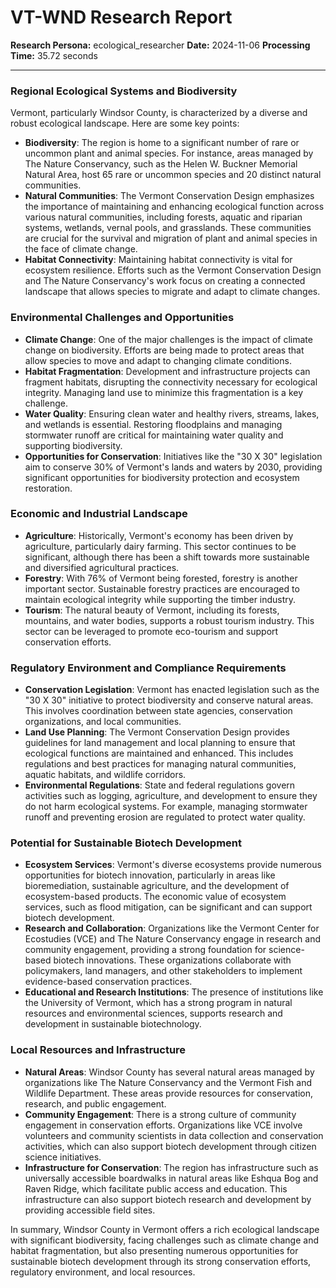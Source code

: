 # VT-WND Research Report

**Research Persona:** ecological_researcher
**Date:** 2024-11-06
**Processing Time:** 35.72 seconds

---

### Regional Ecological Systems and Biodiversity

Vermont, particularly Windsor County, is characterized by a diverse and robust ecological landscape. Here are some key points:

- **Biodiversity**: The region is home to a significant number of rare or uncommon plant and animal species. For instance, areas managed by The Nature Conservancy, such as the Helen W. Buckner Memorial Natural Area, host 65 rare or uncommon species and 20 distinct natural communities.
- **Natural Communities**: The Vermont Conservation Design emphasizes the importance of maintaining and enhancing ecological function across various natural communities, including forests, aquatic and riparian systems, wetlands, vernal pools, and grasslands. These communities are crucial for the survival and migration of plant and animal species in the face of climate change.
- **Habitat Connectivity**: Maintaining habitat connectivity is vital for ecosystem resilience. Efforts such as the Vermont Conservation Design and The Nature Conservancy's work focus on creating a connected landscape that allows species to migrate and adapt to climate changes.

### Environmental Challenges and Opportunities

- **Climate Change**: One of the major challenges is the impact of climate change on biodiversity. Efforts are being made to protect areas that allow species to move and adapt to changing climate conditions.
- **Habitat Fragmentation**: Development and infrastructure projects can fragment habitats, disrupting the connectivity necessary for ecological integrity. Managing land use to minimize this fragmentation is a key challenge.
- **Water Quality**: Ensuring clean water and healthy rivers, streams, lakes, and wetlands is essential. Restoring floodplains and managing stormwater runoff are critical for maintaining water quality and supporting biodiversity.
- **Opportunities for Conservation**: Initiatives like the "30 X 30" legislation aim to conserve 30% of Vermont's lands and waters by 2030, providing significant opportunities for biodiversity protection and ecosystem restoration.

### Economic and Industrial Landscape

- **Agriculture**: Historically, Vermont's economy has been driven by agriculture, particularly dairy farming. This sector continues to be significant, although there has been a shift towards more sustainable and diversified agricultural practices.
- **Forestry**: With 76% of Vermont being forested, forestry is another important sector. Sustainable forestry practices are encouraged to maintain ecological integrity while supporting the timber industry.
- **Tourism**: The natural beauty of Vermont, including its forests, mountains, and water bodies, supports a robust tourism industry. This sector can be leveraged to promote eco-tourism and support conservation efforts.

### Regulatory Environment and Compliance Requirements

- **Conservation Legislation**: Vermont has enacted legislation such as the "30 X 30" initiative to protect biodiversity and conserve natural areas. This involves coordination between state agencies, conservation organizations, and local communities.
- **Land Use Planning**: The Vermont Conservation Design provides guidelines for land management and local planning to ensure that ecological functions are maintained and enhanced. This includes regulations and best practices for managing natural communities, aquatic habitats, and wildlife corridors.
- **Environmental Regulations**: State and federal regulations govern activities such as logging, agriculture, and development to ensure they do not harm ecological systems. For example, managing stormwater runoff and preventing erosion are regulated to protect water quality.

### Potential for Sustainable Biotech Development

- **Ecosystem Services**: Vermont's diverse ecosystems provide numerous opportunities for biotech innovation, particularly in areas like bioremediation, sustainable agriculture, and the development of ecosystem-based products. The economic value of ecosystem services, such as flood mitigation, can be significant and can support biotech development.
- **Research and Collaboration**: Organizations like the Vermont Center for Ecostudies (VCE) and The Nature Conservancy engage in research and community engagement, providing a strong foundation for science-based biotech innovations. These organizations collaborate with policymakers, land managers, and other stakeholders to implement evidence-based conservation practices.
- **Educational and Research Institutions**: The presence of institutions like the University of Vermont, which has a strong program in natural resources and environmental sciences, supports research and development in sustainable biotechnology.

### Local Resources and Infrastructure

- **Natural Areas**: Windsor County has several natural areas managed by organizations like The Nature Conservancy and the Vermont Fish and Wildlife Department. These areas provide resources for conservation, research, and public engagement.
- **Community Engagement**: There is a strong culture of community engagement in conservation efforts. Organizations like VCE involve volunteers and community scientists in data collection and conservation activities, which can also support biotech development through citizen science initiatives.
- **Infrastructure for Conservation**: The region has infrastructure such as universally accessible boardwalks in natural areas like Eshqua Bog and Raven Ridge, which facilitate public access and education. This infrastructure can also support biotech research and development by providing accessible field sites.

In summary, Windsor County in Vermont offers a rich ecological landscape with significant biodiversity, facing challenges such as climate change and habitat fragmentation, but also presenting numerous opportunities for sustainable biotech development through its strong conservation efforts, regulatory environment, and local resources.